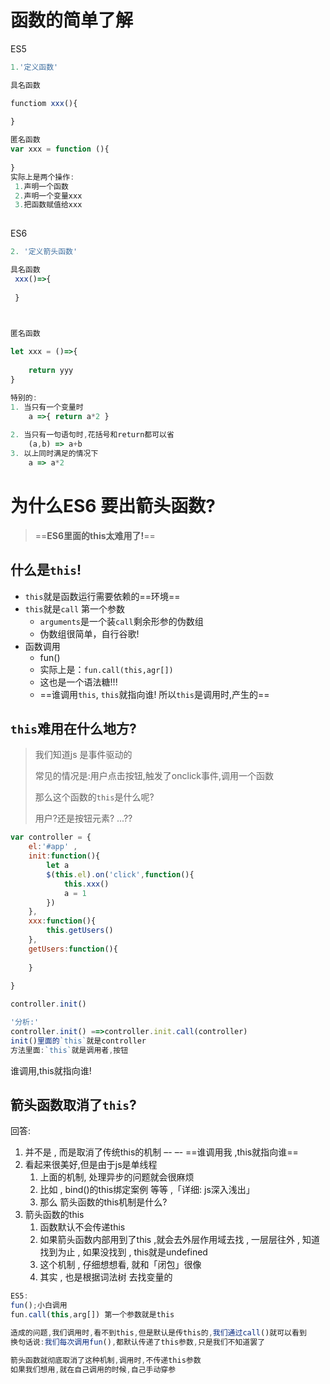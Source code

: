# 函数的简单了解

ES5

``` javascript
1.'定义函数'

具名函数

functiom xxx(){
    
}

匿名函数
var xxx = function (){
    
}
实际上是两个操作:
 1.声明一个函数
 2.声明一个变量xxx
 3.把函数赋值给xxx
 
```



ES6



```javascript
2. '定义箭头函数'

具名函数 
 xxx()=>{
     
 }
    


匿名函数

let xxx = ()=>{
    
    return yyy
}

特别的:
1. 当只有一个变量时
	a =>{ return a*2 }
    
2. 当只有一句语句时,花括号和return都可以省
	(a,b) => a+b
3. 以上同时满足的情况下
	a => a*2
```







# 为什么ES6 要出箭头函数?



> ==**ES6里面的this太难用了!**==



## 什么是`this`!

- `this`就是函数运行需要依赖的==环境==
- `this`就是`call` 第一个参数
  - `arguments`是一个装`call`剩余形参的伪数组
  - 伪数组很简单，自行谷歌!
- 函数调用
  - fun()
  - 实际上是：`fun.call(this,agr[])`
  - 这也是一个语法糖!!!
  - ==谁调用`this`, `this`就指向谁!  所以`this`是调用时,产生的==





## `this`难用在什么地方?

> 我们知道js 是事件驱动的
>
> 常见的情况是:用户点击按钮,触发了onclick事件,调用一个函数
>
> 那么这个函数的`this`是什么呢?
>
> 用户?还是按钮元素? ...??

```javascript
var controller = {
    el:'#app' ,
    init:function(){
        let a 
        $(this.el).on('click',function(){
            this.xxx()
            a = 1
        })  
    },
    xxx:function(){
        this.getUsers()
    },
    getUsers:function(){
        
    }
    
}

controller.init()

'分析:'
controller.init() ==>controller.init.call(controller)
init()里面的`this`就是controller
方法里面:`this`就是调用者,按钮

```



谁调用,this就指向谁! 



## 箭头函数取消了`this`?

回答:

1. 并不是 , 而是取消了传统this的机制 –- –- ==谁调用我 ,this就指向谁==
2. 看起来很美好,但是由于js是单线程 
   1. 上面的机制, 处理异步的问题就会很麻烦
   2. 比如  ,  bind()的this绑定案例  等等 ,「详细: js深入浅出」
   3. 那么 箭头函数的this机制是什么?
3. 箭头函数的this 
   1. 函数默认不会传递this
   2. 如果箭头函数内部用到了this ,就会去外层作用域去找 , 一层层往外 , 知道找到为止  ,  如果没找到 , this就是undefined
   3. 这个机制 ,  仔细想想看, 就和「闭包」很像
   4. 其实 , 也是根据词法树  去找变量的

```javascript
ES5:
fun();小白调用
fun.call(this,arg[]) 第一个参数就是this

造成的问题,我们调用时,看不到this,但是默认是传this的,我们通过call()就可以看到
换句话说:我们每次调用fun(),都默认传递了this参数,只是我们不知道罢了

箭头函数就彻底取消了这种机制,调用时,不传递this参数
如果我们想用,就在自己调用的时候,自己手动穿参

```

